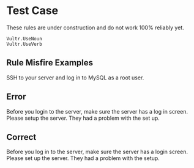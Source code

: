 # Test Case

These rules are under construction and do not work 100% reliably yet.

    Vultr.UseNoun
    Vultr.UseVerb

## Rule Misfire Examples

SSH to your server and log in to MySQL as a root user.

## Error

Before you login to the server, make sure the server has a log in screen.
Please setup the server. They had a problem with the set up.

## Correct

Before you log in to the server, make sure the server has a login screen.
Please set up the server. They had a problem with the setup.
